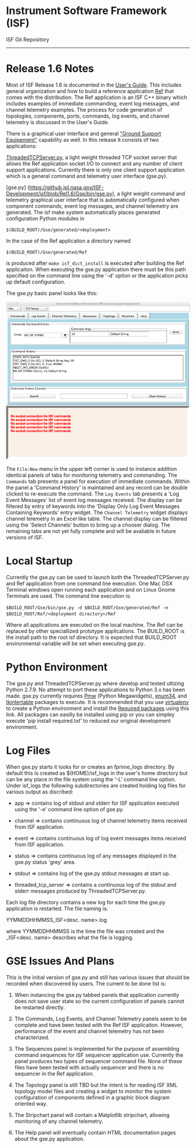 Instrument Software Framework (ISF)
===

ISF Git Repository

---
Release 1.6 Notes
===
Most of ISF Release 1.6 is documented in the [User's Guide](https://github.jpl.nasa.gov/ISF-Development/isf/tree/master/docs/UsersGuide).  This includes general organization and how to build a reference application [Ref](https://github.jpl.nasa.gov/ISF-Development/isf/tree/master/Ref) that comes with the distribution. The Ref application is an ISF C++ binary which includes examples of immediate commanding, event log messages, and channel telemetry examples.  The process for code generation of topologies, components, ports, commands, log events, and channel telemetry is discussed in the User's Guide.

There is a graphical user interface and general ["Ground Support Equipement"](https://github.jpl.nasa.gov/ISF-Development/isf/tree/Rel1.6/Gse) capability as well.  In this release it consists of two applications:

[ThreadedTCPServer.py](https://github.jpl.nasa.gov/ISF-Development/isf/blob/Rel1.6/Gse/bin/ThreadedTCPServer.py), a light weight threaded TCP socket server that allows the Ref application socket I/O to connect and any number of client support applications.  Currently there is only one client support application which is a general command and telemetry user interface (gse.py).

[gse.py] (https://github.jpl.nasa.gov/ISF-Development/isf/blob/Rel1.6/Gse/bin/gse.py), a light weight command and telemetry graphical user interface that is automatically configured when component commands, event log messages, and channel telemetry are generated.  The isf make system automatically places generated configuration Python modules in

```
$(BUILD_ROOT)/Gse/generated/<deployment>
```

In the case of the Ref applicaiton a directory named

```
$(BUILD_ROOT)/Gse/generated/Ref
```

is produced after ```make isf_dict_install``` is executed after building the Ref applicaiton.  When executing the gse.py application there must be this path specified on the command line using the '-d' option or the application picks up default configuration.

The gse.py basic panel looks like this:

![gse application](docs/gse_py.png)

The ```File:New``` menu in the upper left corner is used to instance addition identical panels of tabs for monitoring telemetry and commanding.  The ```Commands``` tab presents a panel for execution of immediate commands.  Within the panel a 'Command History' is maintained and any record can be double clicked to re-execute the command.  The ```Log Events``` tab presents a 'Log Event Messages' list of event log messages received.  The display can be filtered by entry of keywords into the 'Display Only Log Event Messages Containing Keywords' entry widget. The ```Channel Telemetry``` widget displays channel telemetry in an Excel like table.  The channel display can be filtered using the 'Select Channels' button to bring up a chooser dialog.  The remaining tabs are not yet fully complete and will be avaliable in future versions of ISF.

Local Startup
==
Currently the gse.py can be used to launch both the ThreadedTCPServer.py and Ref application from one command line execution.  One Mac OSX Terminal windows open running each application and on Linux Gnome Terminals are used.  The command line execution is:

`$BUILD_ROOT/Gse/bin/gse.py -d $BUILD_ROOT/Gse/generated/Ref -e $BUILD_ROOT/Ref/<deployment directory>/Ref`

Where all applications are executed on the local machine.  The Ref can be replaced by other speciallized prototype applications.  The BUILD_ROOT is the install path to the root isf directory.  It is expected that BUILD_ROOT environmental variable will be set when executing gse.py.

Python Environment
==
The gse.py and ThreadedTCPServer.py where develop and tested utlizing Python 2.7.9.  No attempt to port these applications to Python 3.x has been made.  gse.py currently requires [Pmw](http://pmw.sourceforge.net/) (Python Megawidgets), [enum34](https://pypi.python.org/pypi/enum34), and [tkintertable](https://pypi.python.org/pypi/tkintertable) packages to execute.  It is recommended that you use [virtualenv](https://virtualenv.pypa.io/en/latest/) to create a Python environment and install the [Required packages](https://github.jpl.nasa.gov/ISF-Development/isf/blob/master/Gse/bin/required.txt) using this link.  All packages can easilly be installed using pip or you can simpley execute 'pip install required.txt' to reduced our original development environment.

Log Files
==
When gse.py starts it looks for or creates an fprime_logs directory.  By default this is created as $(HOME)/isf_logs in the user's home directory but can be any place in the file system using the '-L' command line option.  Under isf_logs the following subdirectories are created holding log files for various output as discribed:

* app => contains log of stdout and stderr for ISF application executed using the '-e' command line option of gse.py.

* channel => contains continuous log of channel telemetry items received from ISF applicaiton.

* event => contains continuous log of log event messages items received from ISF application.

* status => contains continuous log of any messages displayed in the gse.py status 'grey' area.

* stdout => contains log of the gse.py stdout messages at start up.

* threaded_tcp_server => contains a continuous log of the stdout and stderr messages produced by ThreadedTCPServer.py.

Each log file directory contains a new log for each time the gse.py application is restarted.  The file naming is:

YYMMDDHHMMSS_ISF<desc. name>.log

where YYMMDDHHMMSS is the time the file was created and the _ISF<desc. name> describes what the file is logging.


GSE Issues And Plans
==
This is the initial version of gse.py and still has various issues that should be recorded when discovered by users. The current to be done list is:

1. When instancing the gse.py tabbed panels that application currently does not save user state so the current configuration of panels cannot be restarted directly.

2. The Commands, Log Events, and Channel Telemetry panels seem to be complete and have been tested with the Ref ISF applicaiton.  However, performance of the event and channel telemetry has not been characterized.

3. The Sequences panel is implemented for the purpose of assembling command sequences for ISF sequencer application use.  Currently the panel produces two types of sequencer command file. None of these files have been tested with actually sequencer and there is no sequencer in the Ref application.

4. The Topology panel is still TBD but the intent is for reading  ISF XML topology model files and creating a widget to monitor the system configuration of components defined in a graphic block diagram oriented way.

5. The Stripchart panel will contain a Matplotlib stripchart, allowing monitoring of any channel telemetry.

6. The Help panel will eventually contain HTML documentation pages about the gse.py application.





